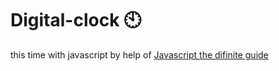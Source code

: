 # Digital-clock 🕙                                                                                                                                                                                                                                                                                                              
this time with javascript by help of <a href="https://www.oreilly.com/library/view/javascript-the-definitive/0596101996/">Javascript the difinite guide</a>  
 
   
